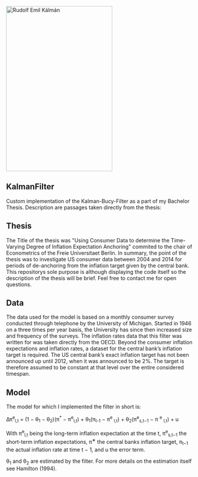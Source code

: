 <img src="https://user-images.githubusercontent.com/64082072/94999923-0c678200-05bd-11eb-90ad-8a73a6f6aa25.jpeg" width="287" height="446" alt="Rudolf Emil Kálmán">


## KalmanFilter
Custom implementation of the Kalman-Bucy-Filter as a part of my Bachelor Thesis.
Description are passages taken directly from the thesis:

## Thesis

The Title of the thesis was "Using Consumer Data to determine the Time-Varying Degree of Inflation Expectation Anchoring" commited to the chair of Econometrics of the Freie Universitaet Berlin.
In summary, the point of the thesis was to investigate US consumer data between 2004 and 2014 for periods of de-anchoring from the inflation target given by the central bank.
This repositorys sole purpose is although displaying the code itself so the description of the thesis will be brief.
Feel free to contact me for open questions.

## Data 

The data used for the model is based on a monthly consumer survey conducted
through telephone by the University of Michigan. Started in 1946 on a three
times per year basis, the University has since then increased size and frequency
of the surveys. 
The inflation rates data that this filter was written for was taken directly from the OECD.
Beyond the consumer inflation expectations and inflation rates, a dataset for the central bank’s
inflation target is required. The US central bank’s exact inflation target has
not been announced up until 2012, when it was announced to be 2%. The
target is therefore assumed to be constant at that level over the entire considered timespan.

## Model
The model for which I implemented the filter in short is:

∆π<sup>e</sup><sub>l,t</sub> = (1 − θ<sub>1</sub> − θ<sub>2</sub>)(π<sup>*</sup> − π<sup>e</sup><sub>l,t</sub>) + θ<sub>1</sub>(π<sub>t-1</sub> − π<sup>e</sup>
<sub>l,t</sub>) + θ<sub>2</sub>(π<sup>e</sup><sub>s,t−1</sub> − π
<sup>e</sup>
<sub>l,t</sub>) + u

With π<sup>e</sup><sub>l,t</sub> being the long-term inflation expectation at the time t, π<sup>e</sup><sub>s,t−1</sub> the short-term inflation expectations,
π<sup>∗</sup> the central banks inflation
target, π<sub>t−1</sub> the actual inflation rate at time t − 1, and u the error term.

θ<sub>1</sub> and θ<sub>2</sub> are estimated by the filter.
For more details on the  estimation itself see Hamilton (1994).
